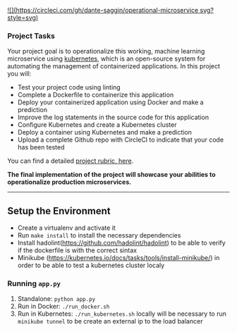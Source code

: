 [![<dante-saggin/>](https://circleci.com/gh/dante-saggin/operational-microservice
svg?style=svg)](https://github.com/dante-saggin/operational-microservice)



### Project Tasks

Your project goal is to operationalize this working, machine learning microservice using [kubernetes](https://kubernetes.io/), which is an open-source system for automating the management of containerized applications. In this project you will:
* Test your project code using linting
* Complete a Dockerfile to containerize this application
* Deploy your containerized application using Docker and make a prediction
* Improve the log statements in the source code for this application
* Configure Kubernetes and create a Kubernetes cluster
* Deploy a container using Kubernetes and make a prediction
* Upload a complete Github repo with CircleCI to indicate that your code has been tested

You can find a detailed [project rubric, here](https://review.udacity.com/#!/rubrics/2576/view).

**The final implementation of the project will showcase your abilities to operationalize production microservices.**

---

## Setup the Environment

* Create a virtualenv and activate it
* Run `make install` to install the necessary dependencies
* Install hadolint(https://github.com/hadolint/hadolint) to be able to verify if the dockerfile is with the correct sintax
* Minikube (https://kubernetes.io/docs/tasks/tools/install-minikube/) in order to be able to test a kubernetes cluster localy

### Running `app.py`

1. Standalone:  `python app.py`
2. Run in Docker:  `./run_docker.sh`
3. Run in Kubernetes:  `./run_kubernetes.sh` locally will be necessary to run ``minikube tunnel`` to be create an external ip to the load balancer

